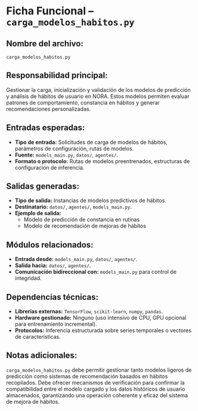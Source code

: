 # Ficha Funcional – `carga_modelos_habitos.py`

## Nombre del archivo:
`carga_modelos_habitos.py`

## Responsabilidad principal:
Gestionar la carga, inicialización y validación de los modelos de predicción y análisis de hábitos de usuario en NORA. Estos modelos permiten evaluar patrones de comportamiento, constancia en hábitos y generar recomendaciones personalizadas.

## Entradas esperadas:
- **Tipo de entrada:** Solicitudes de carga de modelos de hábitos, parámetros de configuración, rutas de modelos.
- **Fuente:** `models_main.py`, `datos/`, `agentes/`.
- **Formato o protocolo:** Rutas de modelos preentrenados, estructuras de configuración de inferencia.

## Salidas generadas:
- **Tipo de salida:** Instancias de modelos predictivos de hábitos.
- **Destinatario:** `datos/`, `agentes/`, `models_main.py`.
- **Ejemplo de salida:**
  - Modelo de predicción de constancia en rutinas
  - Modelo de recomendación de mejoras de hábitos

## Módulos relacionados:
- **Entrada desde:** `models_main.py`, `datos/`, `agentes/`.
- **Salida hacia:** `datos/`, `agentes/`.
- **Comunicación bidireccional con:** `models_main.py` para control de integridad.

## Dependencias técnicas:
- **Librerías externas:** `TensorFlow`, `scikit-learn`, `numpy`, `pandas`.
- **Hardware gestionado:** Ninguno (uso intensivo de CPU, GPU opcional para entrenamiento incremental).
- **Protocolos:** Inferencia estructurada sobre series temporales o vectores de características.

## Notas adicionales:
`carga_modelos_habitos.py` debe permitir gestionar tanto modelos ligeros de predicción como sistemas de recomendación basados en hábitos recopilados. Debe ofrecer mecanismos de verificación para confirmar la compatibilidad entre el modelo cargado y los datos históricos de usuario almacenados, garantizando una operación coherente y eficaz del sistema de mejora de hábitos.

